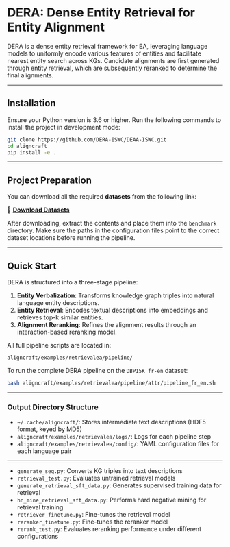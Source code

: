 # DERA: Dense Entity Retrieval for Entity Alignment

DERA is a dense entity retrieval framework for EA, leveraging language models to uniformly encode various features of entities and facilitate nearest entity search across KGs. Candidate alignments are first generated through entity retrieval, which are subsequently reranked to determine the final alignments.

------

## Installation

Ensure your Python version is 3.6 or higher. Run the following commands to install the project in development mode:

```bash
git clone https://github.com/DERA-ISWC/DEAA-ISWC.git
cd aligncraft
pip install -e .
```

------

## Project Preparation

You can download all the required **datasets** from the following link:

📂 **[Download Datasets ](https://drive.google.com/file/d/1UEWVpLEnnnVmf6tofsNS1GwmtjCflKp1/view?usp=sharing)**

After downloading, extract the contents and place them into the `benchmark` directory. Make sure the paths in the configuration files point to the correct dataset locations before running the pipeline.

------

## Quick Start

DERA is structured into a three-stage pipeline:

1. **Entity Verbalization**: Transforms knowledge graph triples into natural language entity descriptions.
2. **Entity Retrieval**: Encodes textual descriptions into embeddings and retrieves top-k similar entities.
3. **Alignment Reranking**: Refines the alignment results through an interaction-based reranking model.

All full pipeline scripts are located in:

```
aligncraft/examples/retrievalea/pipeline/
```

To run the complete DERA pipeline on the `DBP15K fr-en` dataset:

```bash
bash aligncraft/examples/retrievalea/pipeline/attr/pipeline_fr_en.sh
```

------

### Output Directory Structure

- `~/.cache/aligncraft/`: Stores intermediate text descriptions (HDF5 format, keyed by MD5)
- `aligncraft/examples/retrievalea/logs/`: Logs for each pipeline step
- `aligncraft/examples/retrievalea/config/`: YAML configuration files for each language pair

------



- `generate_seq.py`: Converts KG triples into text descriptions
- `retrieval_test.py`: Evaluates untrained retrieval models
- `generate_retrieval_sft_data.py`: Generates supervised training data for retrieval
- `hn_mine_retrieval_sft_data.py`: Performs hard negative mining for retrieval training
- `retriever_finetune.py`: Fine-tunes the retrieval model
- `reranker_finetune.py`: Fine-tunes the reranker model
- `rerank_test.py`: Evaluates reranking performance under different configurations




